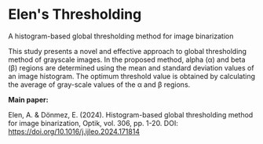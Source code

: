 # Elen's Thresholding
A histogram-based global thresholding method for image binarization

This study presents a novel and effective approach to global thresholding method of grayscale images. In the proposed method, alpha (α) and beta (β) regions are determined using the mean and standard deviation values of an image histogram. The optimum threshold value is obtained by calculating the average of gray-scale values of the α and β regions.

**Main paper:**

Elen, A. & Dönmez, E. (2024). Histogram-based global thresholding method for image binarization, Optik, vol. 306, pp. 1-20. DOI: https://doi.org/10.1016/j.ijleo.2024.171814

